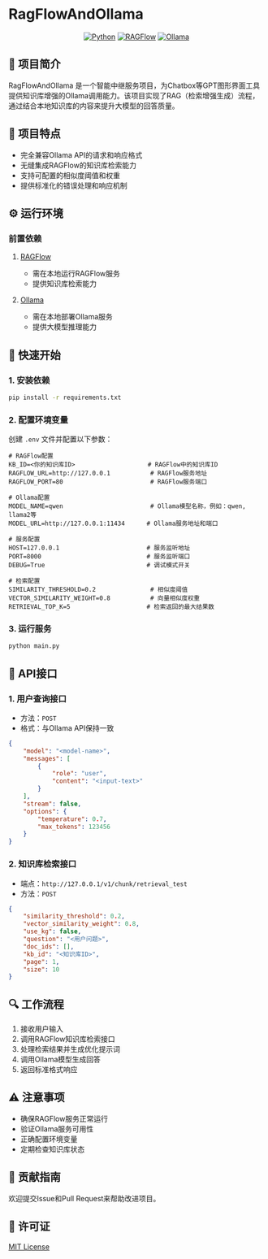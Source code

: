# RagFlowAndOllama

<div align="center">

[![Python](https://img.shields.io/badge/Python-3.8+-blue.svg)](https://www.python.org)
[![RAGFlow](https://img.shields.io/badge/RAGFlow-Latest-green.svg)](https://github.com/infiniflow/ragflow)
[![Ollama](https://img.shields.io/badge/Ollama-Latest-orange.svg)](https://github.com/ollama/ollama)

</div>

## 📖 项目简介

RagFlowAndOllama 是一个智能中继服务项目，为Chatbox等GPT图形界面工具提供知识库增强的Ollama调用能力。该项目实现了RAG（检索增强生成）流程，通过结合本地知识库的内容来提升大模型的回答质量。

## 🎯 项目特点

- 完全兼容Ollama API的请求和响应格式
- 无缝集成RAGFlow的知识库检索能力
- 支持可配置的相似度阈值和权重
- 提供标准化的错误处理和响应机制

## ⚙️ 运行环境

### 前置依赖

1. [RAGFlow](https://github.com/infiniflow/ragflow)
   - 需在本地运行RAGFlow服务
   - 提供知识库检索能力

2. [Ollama](https://github.com/ollama/ollama)
   - 需在本地部署Ollama服务
   - 提供大模型推理能力

## 🚀 快速开始

### 1. 安装依赖

```bash
pip install -r requirements.txt
```

### 2. 配置环境变量

创建 `.env` 文件并配置以下参数：
```env
# RAGFlow配置
KB_ID=<你的知识库ID>                    # RAGFlow中的知识库ID
RAGFLOW_URL=http://127.0.0.1           # RAGFlow服务地址
RAGFLOW_PORT=80                        # RAGFlow服务端口

# Ollama配置
MODEL_NAME=qwen                        # Ollama模型名称，例如：qwen, llama2等
MODEL_URL=http://127.0.0.1:11434      # Ollama服务地址和端口

# 服务配置
HOST=127.0.0.1                        # 服务监听地址
PORT=8000                             # 服务监听端口
DEBUG=True                            # 调试模式开关

# 检索配置
SIMILARITY_THRESHOLD=0.2               # 相似度阈值
VECTOR_SIMILARITY_WEIGHT=0.8           # 向量相似度权重
RETRIEVAL_TOP_K=5                     # 检索返回的最大结果数
```

### 3. 运行服务

```bash
python main.py
```

## 📡 API接口

### 1. 用户查询接口

- 方法：`POST`
- 格式：与Ollama API保持一致

```json
{
    "model": "<model-name>",
    "messages": [
        {
            "role": "user",
            "content": "<input-text>"
        }
    ],
    "stream": false,
    "options": {
        "temperature": 0.7,
        "max_tokens": 123456
    }
}
```

### 2. 知识库检索接口

- 端点：`http://127.0.0.1/v1/chunk/retrieval_test`
- 方法：`POST`

```json
{
    "similarity_threshold": 0.2,
    "vector_similarity_weight": 0.8,
    "use_kg": false,
    "question": "<用户问题>",
    "doc_ids": [],
    "kb_id": "<知识库ID>",
    "page": 1,
    "size": 10
}
```

## 🔍 工作流程

1. 接收用户输入
2. 调用RAGFlow知识库检索接口
3. 处理检索结果并生成优化提示词
4. 调用Ollama模型生成回答
5. 返回标准格式响应

## ⚠️ 注意事项

- 确保RAGFlow服务正常运行
- 验证Ollama服务可用性
- 正确配置环境变量
- 定期检查知识库状态

## 🤝 贡献指南

欢迎提交Issue和Pull Request来帮助改进项目。

## 📄 许可证

[MIT License](LICENSE)